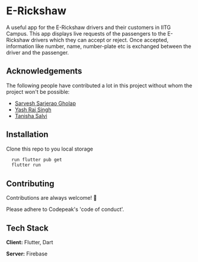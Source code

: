 # E-Rickshaw

A useful app for the E-Rickshaw drivers and their customers in IITG Campus. This app displays live requests of the passengers to the E-Rickshaw drivers which they can accept or reject. Once accepted, information like number, name, number-plate etc is exchanged between the driver and the passenger. 

## Acknowledgements

The following people have contributed a lot in this project without whom the project won't be possible:
<ul>
  <li><a href="https://github.com/sarg19">Sarvesh Sarjerao Gholap</a></li>
  <li><a href="https://github.com/Yash-jar">Yash Raj Singh</a></li>
  <li><a href="https://github.com/tanisha-salvi">Tanisha Salvi</a></li>
</ul>

## Installation

Clone this repo to you local storage

```bash
  run flutter pub get 
  flutter run
```

## Contributing

Contributions are always welcome! :tada:

Please adhere to Codepeak's 'code of conduct'.

## Tech Stack

**Client:** Flutter, Dart

**Server:** Firebase
